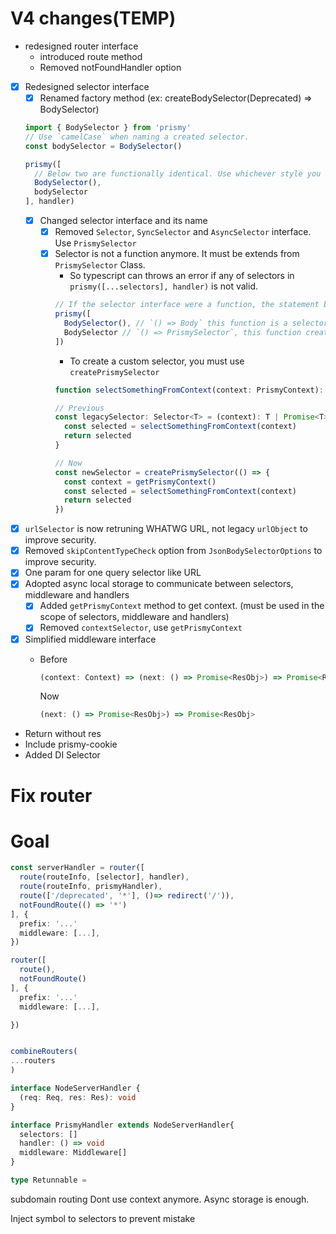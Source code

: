 # V4 changes(TEMP)

- redesigned router interface
  - introduced route method
  - Removed notFoundHandler option
- [x] Redesigned selector interface
  - [x] Renamed factory method (ex: createBodySelector(Deprecated) => BodySelector)
  ```ts
  import { BodySelector } from 'prismy'
  // Use `camelCase` when naming a created selector.
  const bodySelector = BodySelector()

  prismy([
    // Below two are functionally identical. Use whichever style you like.
    BodySelector(),
    bodySelector
  ], handler)
  ```
  - [x] Changed selector interface and its name
    - [x] Removed `Selector`, `SyncSelector` and `AsyncSelector` interface. Use `PrismySelector`
    - [x] Selector is not a function anymore. It must be extends from `PrismySelector` Class.
      - So typescript can throws an error if any of selectors in `prismy([...selectors], handler)` is not valid.
      ```ts
      // If the selector interface were a function, the statement below won't throw any type error although it is incorrect.
      prismy([
        BodySelector(), // `() => Body` this function is a selector.
        BodySelector // `() => PrismySelector`, this function creates a selector when called but definitely not a selector by itself.
      ])
      ```
      - To create a custom selector, you must use `createPrismySelector`
      ```ts
      function selectSomethingFromContext(context: PrismyContext): T

      // Previous
      const legacySelector: Selector<T> = (context): T | Promise<T> => {
        const selected = selectSomethingFromContext(context)
        return selected
      }

      // Now
      const newSelector = createPrismySelector(() => {
        const context = getPrismyContext()
        const selected = selectSomethingFromContext(context)
        return selected
      })
      ```
- [x] `urlSelector` is now retruning WHATWG URL, not legacy `urlObject` to improve security.
- [x] Removed `skipContentTypeCheck` option from `JsonBodySelectorOptions` to improve security.
- [x] One param for one query selector like URL
- [x] Adopted async local storage to communicate between selectors, middleware and handlers
  - [x] Added `getPrismyContext` method to get context. (must be used in the scope of selectors, middleware and handlers)
  - [x] Removed `contextSelector`, use `getPrismyContext`
- [x] Simplified middleware interface
  - Before

    ```ts
    (context: Context) => (next: () => Promise<ResObj>) => Promise<ResObj>
    ```

    Now

    ```ts
    (next: () => Promise<ResObj>) => Promise<ResObj>
    ```
- Return without res
- Include prismy-cookie
- Added DI Selector

# Fix router


# Goal

```ts
const serverHandler = router([
  route(routeInfo, [selector], handler),
  route(routeInfo, prismyHandler),
  route(['/deprecated', '*'], ()=> redirect('/')),
  notFoundRoute(() => '*')
], {
  prefix: '...'
  middleware: [...],
})

router([
  route(),
  notFoundRoute()
], {
  prefix: '...'
  middleware: [...],

})


combineRouters(
...routers
)

interface NodeServerHandler {
  (req: Req, res: Res): void
}

interface PrismyHandler extends NodeServerHandler{
  selectors: []
  handler: () => void
  middleware: Middleware[]
}

type Retunnable =

```

subdomain routing
Dont use context anymore. Async storage is enough.

Inject symbol to selectors to prevent mistake

